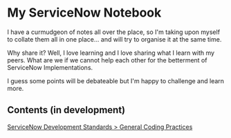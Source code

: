 # My ServiceNow Notebook

I have a curmudgeon of notes all over the place, so I'm taking upon myself to collate them all in one place... and will try to organise it at the same time.

Why share it? Well, I love learning and I love sharing what I learn with my peers. What are we if we cannot help each other for the betterment of ServiceNow Implementations.

I guess some points will be debateable but I'm happy to challenge and learn more.

## Contents (in development)

[ServiceNow Development Standards > General Coding Practices](./sn-dev-standards/general-coding)
